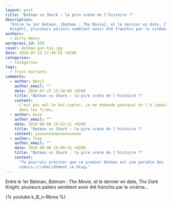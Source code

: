 ```yaml
---
layout: post
title: "Batman vs Shark : la pire scène de l'histoire ?"
description:
  "Entre le 1er Batman, {Batman : The Movie}, et le dernier en date, {The Dark
  Knight}, plusieurs paliers semblent avoir été franchis par le cinéma…"
authors:
  - Dirty Henry
wordpress_id: 658
cover: batman-gun-toy.jpg
date: 2010-07-22 17:46:01 +0200
categories:
  - Catégories
tags:
  - Trucs marrants
comments:
  - author: Benji
    author_email: ""
    date: 2010-07-23 13:10:00 +0200
    title: "Batman vs Shark : la pire scène de l'histoire ?"
    content:
      C'est pas mal le bat-copter… je me demande pourquoi on l'a jamais revu
      dans les films…
  - author: muse
    author_email: ""
    date: 2010-08-08 14:53:21 +0200
    title: "Batman vs Shark : la pire scène de l'histoire ?"
    content: yoooooooopoooooooooo
  - author: Tune
    author_email: ""
    date: 2010-08-08 15:00:31 +0200
    title: "Batman vs Shark : la pire scène de l'histoire ?"
    content:
      "Tu pourrais préciser que ce premier Batman est une parodie des
      comics…\r\nDécidément ce blog…"
---
```


Entre le 1er Batman, _Batman : The Movie_, et le dernier en date, _The Dark
Knight_, plusieurs paliers semblent avoir été franchis par le cinéma…

{% youtube k_B_n-Rbros %}
